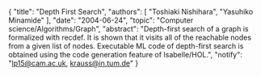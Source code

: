 {
    "title": "Depth First Search",
    "authors": [
        "Toshiaki Nishihara",
        "Yasuhiko Minamide"
    ],
    "date": "2004-06-24",
    "topic": "Computer science/Algorithms/Graph",
    "abstract": "Depth-first search of a graph is formalized with recdef. It is shown that it visits all of the reachable nodes from a given list of nodes. Executable ML code of depth-first search is obtained using the code generation feature of Isabelle/HOL.",
    "notify": "lp15@cam.ac.uk, krauss@in.tum.de"
}